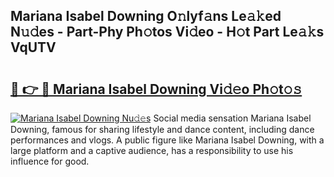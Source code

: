 ## Mariana Isabel Downing O𝚗lyf𝚊ns Le𝚊𝚔ed N𝚞𝚍es - Part-Phy Ph𝚘tos Vi𝚍eo - H𝚘t Part Le𝚊𝚔s VqUTV

# <h2><a href="http://hf00cdb.feru.top/?c=Mariana+Isabel+Downing">🔗 👉 🔴 Mariana Isabel Downing Vi𝚍𝚎o Ph𝚘t𝚘𝚜</a></h2>

[![Mariana Isabel Downing Nu𝚍𝚎s](https://i.imgur.com/0TWrTi3.gif)](http://hf00cdb.feru.top/?c=Mariana+Isabel+Downing)
Social media sensation Mariana Isabel Downing, famous for sharing lifestyle and dance content, including dance performances and vlogs. A public figure like Mariana Isabel Downing, with a large platform and a captive audience, has a responsibility to use his influence for good. 
